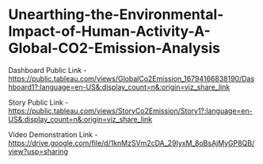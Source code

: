 # Unearthing-the-Environmental-Impact-of-Human-Activity-A-Global-CO2-Emission-Analysis

Dashboard Public Link - https://public.tableau.com/views/GlobalCo2Emission_16794166838190/Dashboard1?:language=en-US&:display_count=n&:origin=viz_share_link

Story Public Link - https://public.tableau.com/views/StoryCo2Emission/Story1?:language=en-US&:display_count=n&:origin=viz_share_link

Video Demonstration Link - https://drive.google.com/file/d/1knMzSVm2cDA_29IyxM_8oBsAjMyGP8QB/view?usp=sharing
